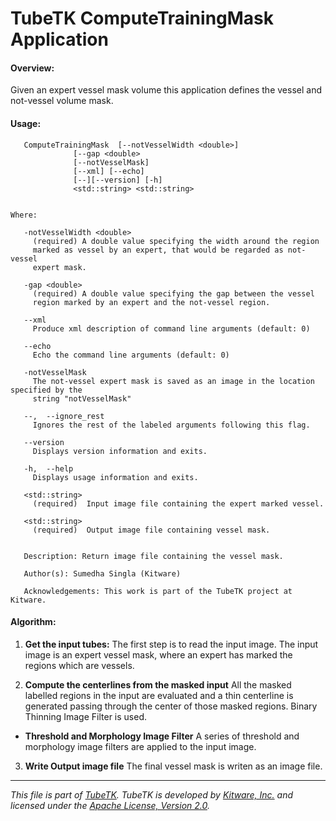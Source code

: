 TubeTK ComputeTrainingMask Application
=============================================

#### Overview:

Given an expert vessel mask volume this application defines the vessel and not-vessel volume mask.

#### Usage:

```
   ComputeTrainingMask  [--notVesselWidth <double>]
              [--gap <double>
              [--notVesselMask]
              [--xml] [--echo]
              [--][--version] [-h]
              <std::string> <std::string>


Where:

   -notVesselWidth <double>
     (required) A double value specifying the width around the region
     marked as vessel by an expert, that would be regarded as not-vessel
     expert mask.

   -gap <double>
     (required) A double value specifying the gap between the vessel
     region marked by an expert and the not-vessel region.

   --xml
     Produce xml description of command line arguments (default: 0)

   --echo
     Echo the command line arguments (default: 0)

   -notVesselMask
     The not-vessel expert mask is saved as an image in the location specified by the
     string "notVesselMask"

   --,  --ignore_rest
     Ignores the rest of the labeled arguments following this flag.

   --version
     Displays version information and exits.

   -h,  --help
     Displays usage information and exits.

   <std::string>
     (required)  Input image file containing the expert marked vessel.

   <std::string>
     (required)  Output image file containing vessel mask.


   Description: Return image file containing the vessel mask.

   Author(s): Sumedha Singla (Kitware)

   Acknowledgements: This work is part of the TubeTK project at Kitware.

```

#### Algorithm:

1. **Get the input tubes:**
 The first step is to read the input image. The input image is an expert vessel mask,
 where an expert has marked the regions which are vessels.

2. **Compute the centerlines from the masked input**
 All the masked labelled regions in the input are evaluated and a thin centerline is
 generated passing through the center of those masked regions. Binary Thinning Image
 Filter is used.

 * **Threshold and Morphology Image Filter**
 A series of threshold and morphology image filters are applied to the input image.

3. **Write Output image file**
 The final vessel mask is writen as an image file.

----
*This file is part of [TubeTK](http://www.tubetk.org). TubeTK is developed by
[Kitware, Inc.](http://www.kitware.com) and licensed under the
[Apache License, Version 2.0](http://www.apache.org/licenses/LICENSE-2.0).*